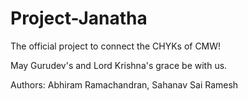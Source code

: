 # Project-Janatha
The official project to connect the CHYKs of CMW!

May Gurudev's and Lord Krishna's grace be with us.

Authors: Abhiram Ramachandran, Sahanav Sai Ramesh
